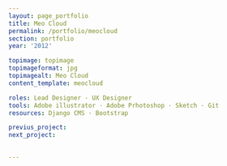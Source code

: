 ```yaml
---
layout: page_portfolio
title: Meo Cloud
permalink: /portfolio/meocloud
section: portfolio
year: '2012'

topimage: topimage
topimageformat: jpg
topimagealt: Meo Cloud
content_template: meocloud

roles: Lead Designer · UX Designer
tools: Adobe illustrator · Adobe Prhotoshop · Sketch · Git
resources: Django CMS · Bootstrap

previus_project:
next_project:

  
---
```



